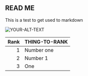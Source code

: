 ## READ ME
This is a test to get used to markdown


<picture>
 <source media="(prefers-color-scheme: dark)" srcset="https://cdn-images.dzcdn.net/images/artist/1503efaa22185f4c42f5c8ac469870c0/1900x1900-000000-81-0-0.jpg">
 <source media="(prefers-color-scheme: light)" srcset="https://cdn-images.dzcdn.net/images/artist/1503efaa22185f4c42f5c8ac469870c0/1900x1900-000000-81-0-0.jpg">
 <img alt="YOUR-ALT-TEXT" src="Action Bronson Screaming">
</picture>



| Rank | THING-TO-RANK |
|-----:|---------------|
|     1|     Number one|
|     2|     Number 1  |
|     3|       One     |
